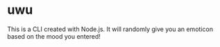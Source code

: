 # uwu
This is a CLI created with Node.js.
It will randomly give you an emoticon based on the mood you entered!
